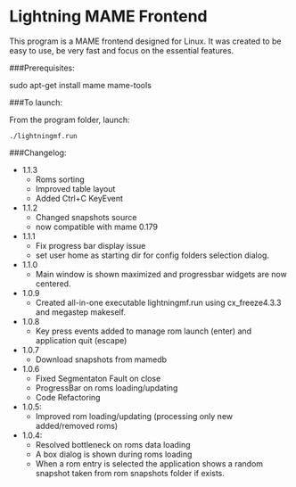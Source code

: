 Lightning MAME Frontend
=======================

This program is a MAME frontend designed for Linux. It was created to be easy to use, be very fast and focus on the essential features.

###Prerequisites:

sudo apt-get install mame mame-tools


###To launch:

From the program folder, launch:

    ./lightningmf.run

###Changelog:
- 1.1.3
  - Roms sorting
  - Improved table layout
  - Added Ctrl+C KeyEvent
- 1.1.2
  - Changed snapshots source
  - now compatible with mame 0.179
- 1.1.1
  - Fix progress bar display issue
  - set user home as starting dir for config folders selection dialog.
- 1.1.0
  - Main window is shown maximized and progressbar widgets are now centered.
- 1.0.9
  - Created all-in-one executable lightningmf.run using cx_freeze4.3.3 and megastep makeself.
- 1.0.8
  - Key press events added to manage rom launch (enter) and application quit (escape)
- 1.0.7
  - Download snapshots from mamedb
- 1.0.6
  - Fixed Segmentaton Fault on close
  - ProgressBar on roms loading/updating
  - Code Refactoring
- 1.0.5:
  - Improved rom loading/updating (processing only new added/removed roms)
- 1.0.4:
  - Resolved bottleneck on roms data loading
  - A box dialog is shown during roms loading
  - When a rom entry is selected the application shows a random snapshot taken from rom snapshots folder if exists.

